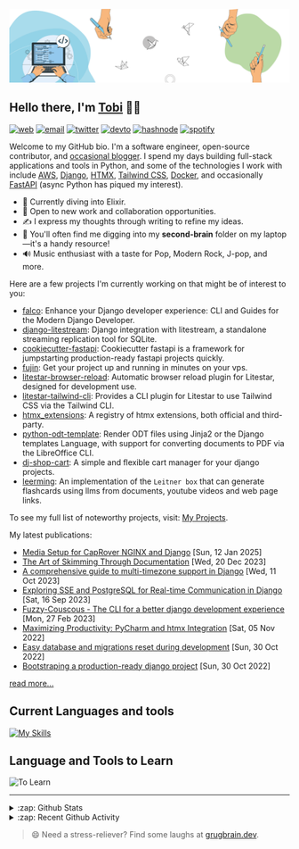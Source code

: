 [![Banner](https://github.com/Tobi-De/Tobi-De/blob/main/img/cover-color.png?raw=true)][website]

## Hello there, I'm [Tobi][website] 👋🏾

[![web](https://img.shields.io/badge/WEB-12100E?logo=google-earth&color=282A36)][website]
[![email](https://img.shields.io/badge/PROTONMAIL-12100E?logo=protonmail&color=282A36)](mailto:tobidegnon@proton.me)
[![twitter](https://img.shields.io/badge/TWITTER-12100E?logo=twitter&color=282A36)](https://twitter.com/tobidegnon)
[![devto](https://img.shields.io/badge/DEV.TO-12100E?logo=dev.to&color=282A36)](https://dev.to/tobi)
[![hashnode](https://img.shields.io/badge/HASHNODE-12100E?logo=hashnode&color=282A36)](https://tobidegnon.hashnode.dev/)
[![spotify](https://img.shields.io/badge/SPOTIFY-12100E?logo=spotify&color=282A36)](https://open.spotify.com/user/16nkjfi9016vplwwuohlk9t5n?si=32da9f7b741f4ef4)

Welcome to my GitHub bio. I'm a software engineer, open-source contributor, and [occasional blogger][blog]. I spend my days building full-stack applications and tools in Python, and some of the technologies I work with include [AWS](https://aws.amazon.com/fr/), [Django](https://github.com/django/django), [HTMX](https://github.com/bigskysoftware/htmx), [Tailwind CSS](https://github.com/tailwindlabs/tailwindcss), [Docker](https://www.docker.com/), and occasionally [FastAPI](https://github.com/tiangolo/fastapi) (async Python has piqued my interest).

- 🔭 Currently diving into Elixir.
- 👯 Open to new work and collaboration opportunities.
- ✍️ I express my thoughts through writing to refine my ideas.
- 🧠 You'll often find me digging into my **second-brain** folder on my laptop—it's a handy resource!
- 🔊 Music enthusiast with a taste for Pop, Modern Rock, J-pop, and more.

Here are a few projects I'm currently working on that might be of interest to you:

<!-- PROJECT-LIST:START -->
- [falco](https://github.com/falcopackages/falco-cli): Enhance your Django developer experience: CLI and Guides for the Modern Django Developer.
- [django-litestream](https://github.com/Tobi-De/django-litestream): Django integration with litestream, a standalone streaming replication tool for SQLite.
- [cookiecutter-fastapi](https://github.com/Tobi-De/cookiecutter-fastapi): Cookiecutter fastapi is a framework for jumpstarting production-ready fastapi projects quickly.
- [fujin](https://github.com/falcopackages/fujin): Get your project up and running in minutes on your vps.
- [litestar-browser-reload](https://github.com/Tobi-De/litestar-browser-reload): Automatic browser reload plugin for Litestar, designed for development use.
- [litestar-tailwind-cli](https://github.com/Tobi-De/litestar-tailwind-cli): Provides a CLI plugin for Litestar to use Tailwind CSS via the Tailwind CLI.
- [htmx_extensions](https://github.com/Tobi-De/htmx_extensions): A registry of htmx extensions, both official and third-party.
- [python-odt-template](https://github.com/Tobi-De/python-odt-template): Render ODT files using Jinja2 or the Django templates Language, with support for converting documents to PDF via the LibreOffice CLI.
- [dj-shop-cart](https://github.com/tobi-de/dj-shop-cart): A simple and flexible cart manager for your django projects.
- [leerming](https://github.com/Tobi-De/leerming): An implementation of the `Leitner box` that can generate flashcards using llms from documents, youtube videos and web page links.
<!-- PROJECT-LIST:END -->

To see my full list of noteworthy projects, visit: [My Projects][projects]. 

My latest publications:

<!-- BLOG-POST-LIST:START -->
- [Media Setup for CapRover NGINX and Django](https://oluwatobi.dev/blog/media_setup_for_caprover_nginx_and_django) [Sun, 12 Jan 2025]
- [The Art of Skimming Through Documentation](https://oluwatobi.dev/blog/the_art_of_skimming_through_documentation) [Wed, 20 Dec 2023]
- [A comprehensive guide to  multi-timezone support in Django](https://oluwatobi.dev/blog/a-comprehensive-guide-to-multi-timezone-support-in-django) [Wed, 11 Oct 2023]
- [Exploring SSE and PostgreSQL for Real-time Communication in Django](https://oluwatobi.dev/blog/exploring_sse_and_postgresql_for_realtime_communication_in_django) [Sat, 16 Sep 2023]
- [Fuzzy-Couscous - The CLI for a better django development experience](https://oluwatobi.dev/blog/fuzzy_couscous_the_cli_for_a_better_django_development_experience) [Mon, 27 Feb 2023]
- [Maximizing Productivity: PyCharm and htmx Integration](https://oluwatobi.dev/blog/maximizing-productivity-pycharm-and-htmx-integration) [Sat, 05 Nov 2022]
- [Easy database and migrations reset during development](https://oluwatobi.dev/blog/easy-database-and-migrations-reset-during-development) [Sun, 30 Oct 2022]
- [Bootstraping a production-ready django project](https://oluwatobi.dev/blog/bootstraping-a-production-ready-django-project) [Sun, 30 Oct 2022]
<!-- BLOG-POST-LIST:END -->

[read more...][blog]

## Current Languages and tools

[![My Skills](https://skillicons.dev/icons?i=python,django,postgres,fastapi,aws,redis,linux,docker,nginx,vscode,idea,js,alpinejs,git,github,netlify,md,html,css,tailwind&theme=dark)](https://skillicons.dev)

## Language and Tools to Learn

<img alt="To Learn" src="https://skill-icons.tobidegnon.workers.dev/icons?i=elixir,phoenix,lua,go,wasm,lit,godot&theme=dark&perline=10">

---
<details>
  <summary>:zap: Github Stats</summary>

<br/>
<p align="left">
  <a href="https://oluwatobi.dev/">
    <img width="49.5%" src="https://stats.oluwatobi.dev/api/?username=Tobi-De&show_icons=true&hide_border=true&theme=dracula" />
    <img width="49.5%" src="https://streak.oluwatobi.dev/?user=Tobi-De&theme=dracula&hide_border=true&exclude_days=Sun" />
<!--     <img width="49.5%" src="https://streak.oluwatobi.dev/?user=Tobi-De&theme=dracula&hide_border=true&mode=weekly" /> -->
  </a>
</p>
<br>

 </details>

<details>
  <summary>:zap: Recent Github Activity</summary>

<br>

 <!--RECENT_ACTIVITY:last_update-->
Last Updated: Thursday, August 28th, 2025, 4:18:02 AM
 <!--RECENT_ACTIVITY:last_update_end-->

 <!--RECENT_ACTIVITY:start-->
1. ⭐ Starred [horilla-opensource/horilla](https://github.com/horilla-opensource/horilla)<br>
2. ⭐ Starred [django-oscar/django-oscar](https://github.com/django-oscar/django-oscar)<br>
3. ⭐ Starred [oxidecomputer/progenitor](https://github.com/oxidecomputer/progenitor)<br>
4. ⭐ Starred [slopus/happy](https://github.com/slopus/happy)<br>
5. ⭐ Starred [aristidebm/db-cli](https://github.com/aristidebm/db-cli)<br>
 <!--RECENT_ACTIVITY:end-->

</details>

> 😄 Need a stress-reliever? Find some laughs at [grugbrain.dev](https://grugbrain.dev/).


[website]: https://oluwatobi.dev
[blog]: https://oluwatobi.dev/blog
[projects]: https://oluwatobi.dev/projects
